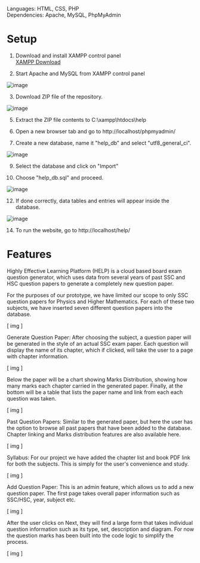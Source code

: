 Languages: HTML, CSS, PHP  
Dependencies: Apache, MySQL, PhpMyAdmin  

# Setup

1. Download and install XAMPP control panel  
[XAMPP Download](https://www.apachefriends.org/download.html)  

2. Start Apache and MySQL from XAMPP control panel

![image](https://github.com/Zannatul-Iftear/A3_Spring_2024/assets/125757015/8901ddcd-b6c2-4945-bacb-f403a536073e)

3. Download ZIP file of the repository.

![image](https://github.com/Zannatul-Iftear/A3_Spring_2024/assets/125757015/75e60aaf-acfa-4032-9c9c-9a1b179ceeb5)

5. Extract the ZIP file contents to C:\xampp\htdocs\help

6. Open a new browser tab and go to http://localhost/phpmyadmin/

7. Create a new database, name it "help_db" and select "utf8_general_ci".

![image](https://github.com/Zannatul-Iftear/A3_Spring_2024/assets/125757015/b9be8c23-cc31-4aaa-8051-6322540f5301)

9. Select the database and click on "Import"

10. Choose "help_db.sql" and proceed.

![image](https://github.com/Zannatul-Iftear/A3_Spring_2024/assets/125757015/7618a9a0-7b92-40c6-84be-2804e6467783)

12. If done correctly, data tables and entries will appear inside the database.

![image](https://github.com/Zannatul-Iftear/A3_Spring_2024/assets/125757015/750987c0-5e32-47c5-b6b3-3a50119bcb45)

14. To run the website, go to http://localhost/help/

# Features

Highly Effective Learning Platform (HELP) is a cloud based board exam question generator, which uses data from several years of past SSC and HSC question papers to generate a completely new question paper. 

For the purposes of our prototype, we have limited our scope to only SSC question papers for Physics and Higher Mathematics. For each of these two subjects, we have inserted seven different question papers into the database.

[ img ]

Generate Question Paper: After choosing the subject, a question paper will be generated in the style of an actual SSC exam paper. Each question will display the name of its chapter, which if clicked, will take the user to a page with chapter information. 

[ img ]

Below the paper will be a chart showing Marks Distribution, showing how many marks each chapter carried in the generated paper. Finally, at the bottom will be a table that lists the paper name and link from each each question was taken.

[ img ]

Past Question Papers: Similar to the generated paper, but here the user has the option to browse all past papers that have been added to the database. Chapter linking and Marks distribution features are also available here.

[ img ]

Syllabus: For our project we have added the chapter list and book PDF link for both the subjects. This is simply for the user's convenience and study.

[ img ]

Add Question Paper: This is an admin feature, which allows us to add a new question paper. The first page takes overall paper information such as SSC/HSC, year, subject etc. 

[ img ]

After the user clicks on Next, they will find a large form that takes individual question information such as its type, set, description and diagram. For now the question marks has been built into the code logic to simplify the process.

[ img ]
